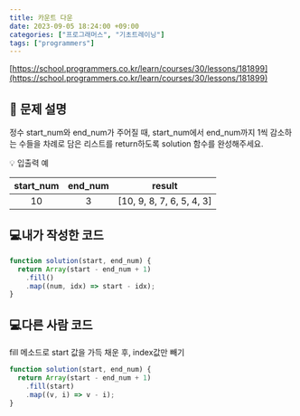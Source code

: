 ```yaml
---
title: 카운트 다운
date: 2023-09-05 18:24:00 +09:00
categories: ["프로그래머스", "기초트레이닝"]
tags: ["programmers"]
---
```


[https://school.programmers.co.kr/learn/courses/30/lessons/181899](https://school.programmers.co.kr/learn/courses/30/lessons/181899)

## 📔 문제 설명

정수 start_num와 end_num가 주어질 때, start_num에서 end_num까지 1씩 감소하는 수들을 차례로 담은 리스트를 return하도록 solution 함수를 완성해주세요.

💡 입출력 예

| start_num | end_num |          result           |
| :-------: | :-----: | :-----------------------: |
|    10     |    3    | [10, 9, 8, 7, 6, 5, 4, 3] |

## 💻내가 작성한 코드

```js
function solution(start, end_num) {
  return Array(start - end_num + 1)
    .fill()
    .map((num, idx) => start - idx);
}
```

## 💻다른 사람 코드

fill 메소드로 start 값을 가득 채운 후, index값만 빼기

```js
function solution(start, end_num) {
  return Array(start - end_num + 1)
    .fill(start)
    .map((v, i) => v - i);
}
```
